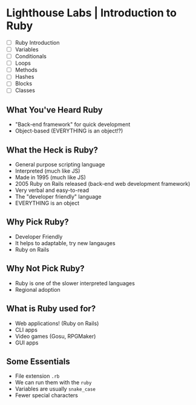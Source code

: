 # Lighthouse Labs | Introduction to Ruby

* [ ] Ruby Introduction
* [ ] Variables
* [ ] Conditionals
* [ ] Loops
* [ ] Methods
* [ ] Hashes
* [ ] Blocks
* [ ] Classes

## What You've Heard Ruby

* "Back-end framework" for quick development
* Object-based (EVERYTHING is an object!?)

## What the Heck is Ruby?

* General purpose scripting language
* Interpreted (much like JS)
* Made in 1995 (much like JS)
* 2005 Ruby on Rails released (back-end web development framework)
* Very verbal and easy-to-read
* The "developer friendly" language
* EVERYTHING is an object

## Why Pick Ruby?

* Developer Friendly
* It helps to adaptable, try new langauges
* Ruby on Rails

## Why Not Pick Ruby?

* Ruby is one of the slower interpreted languages
* Regional adoption

## What is Ruby used for?

* Web applications! (Ruby on Rails)
* CLI apps
* Video games (Gosu, RPGMaker)
* GUI apps

## Some Essentials

* File extension `.rb`
* We can run them with the `ruby`
* Variables are usually `snake_case`
* Fewer special characters
